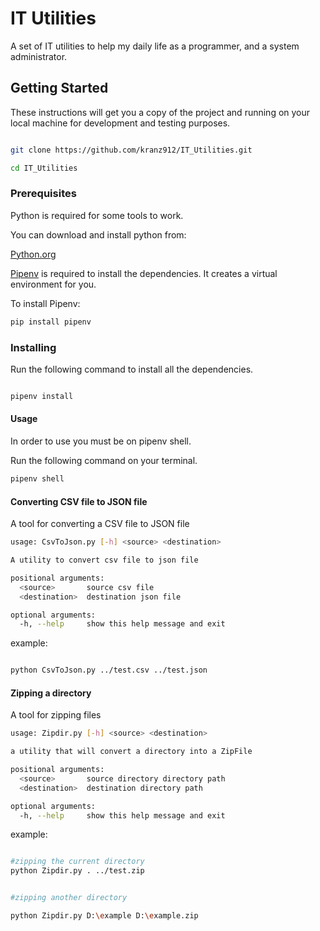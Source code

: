 # IT Utilities
A set of IT utilities to help my daily life as a programmer, and a system administrator.

## Getting Started

These instructions will get you a copy of the project and running on your local machine for development and testing purposes.

```bash

git clone https://github.com/kranz912/IT_Utilities.git

cd IT_Utilities

```


### Prerequisites
Python is required for some tools to work.

You can download and install python from:

[Python.org](https://www.python.org/)



[Pipenv](https://github.com/pypa/pipenv) is required to install the dependencies. It creates a virtual environment for you.

To install Pipenv:
```bash
pip install pipenv
```

### Installing
Run the following command to install all the dependencies.

```bash

pipenv install

```

#### Usage
In order to use you must be on pipenv shell.

Run the following command on your terminal.

```bash
pipenv shell
```



#### Converting CSV file to JSON file

A tool for converting a CSV file to JSON file


```bash
usage: CsvToJson.py [-h] <source> <destination>

A utility to convert csv file to json file

positional arguments:
  <source>       source csv file
  <destination>  destination json file

optional arguments:
  -h, --help     show this help message and exit
```

example:
```bash

python CsvToJson.py ../test.csv ../test.json

```

#### Zipping a directory
A tool for zipping files
```bash
usage: Zipdir.py [-h] <source> <destination>

a utility that will convert a directory into a ZipFile

positional arguments:
  <source>       source directory directory path
  <destination>  destination directory path

optional arguments:
  -h, --help     show this help message and exit

```

example:

```bash

#zipping the current directory
python Zipdir.py . ../test.zip


#zipping another directory

python Zipdir.py D:\example D:\example.zip

```
